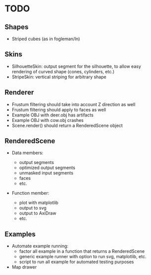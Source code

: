 # TODO

## Shapes

- Striped cubes (as in fogleman/ln)

## Skins

- SilhouetteSkin: output segment for the silhouette, to allow easy rendering of curved shape (cones, cylinders, etc.)
- StripeSkin: vertical striping for arbitrary shape

## Renderer

- Frustum filtering should take into account Z direction as well
- Frustum filtering should apply to faces as well
- Example OBJ with deer.obj has artifacts
- Example OBJ with cow.obj crashes
- Scene.render() should return a RenderedScene object
 
## RenderedScene

- Data members:
    - output segments
    - optimized output segments
    - unmasked input segments
    - faces
    - etc.
    
- Function member:
    - plot with matplotlib
    - output to svg
    - output to AxiDraw
    - etc. 

## Examples

- Automate example running:
    - factor all example in a function that returns a RenderedScene
    - generic example runner with option to run svg, matplotlib, etc.
    - script to run all example for automated testing purposes
- Map drawer
